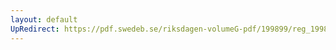 ```yaml
---
layout: default
UpRedirect: https://pdf.swedeb.se/riksdagen-volumeG-pdf/199899/reg_199899/reg_199899_0211.pdf
---
```

